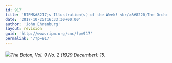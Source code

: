 ```yaml
---
id: 917
title: 'RIPM&#8217;s Illustration(s) of the Week! <br/>&#8220;The Orchestra Player&#8217;s Idea of a Modern Score&#8221;<br/>'
date: '2017-10-25T16:33:30+00:00'
author: 'John Ehrenburg'
layout: revision
guid: 'http://www.ripm.org/cnc/?p=917'
permalink: '/?p=917'
---
```


###### ![](http://www.ripm.org/cnc/wp-content/uploads/2017/10/3-graphic-score.jpg)*The Baton*, Vol. 9 No. 2 (1929 December): 15.